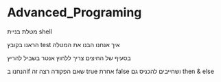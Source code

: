 # Advanced_Programing

מטלת בניית shell

הראנו בקובץ test איך אנחנו הבנו את המטלה

בסעיף של החיצים צריך ללחוץ אנטר בשביל להריץ

הנחנו בif שאם הפקודה רצה זה true אחרת false ושחייבים להכניס גם then & else
